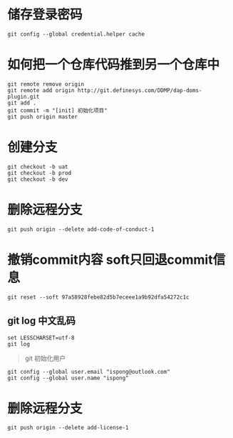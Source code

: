 # 储存登录密码
```shell script
git config --global credential.helper cache
```

# 如何把一个仓库代码推到另一个仓库中

```shell script
git remote remove origin
git remote add origin http://git.definesys.com/DDMP/dap-doms-plugin.git
git add .
git commit -m "[init] 初始化项目"
git push origin master
```

# 创建分支
```shell script
git checkout -b uat
git checkout -b prod
git checkout -b dev
```

# 删除远程分支
```shell script
git push origin --delete add-code-of-conduct-1
```

# 撤销commit内容 soft只回退commit信息
```shell script
git reset --soft 97a58928febe82d5b7eceee1a9b92dfa54272c1c
```

## git log 中文乱码
```shell script
set LESSCHARSET=utf-8
git log
```

> git 初始化用户
```shell script
git config --global user.email "ispong@outlook.com"
git config --global user.name "ispong"
```

# 删除远程分支
```shell script
git push origin --delete add-license-1
```
